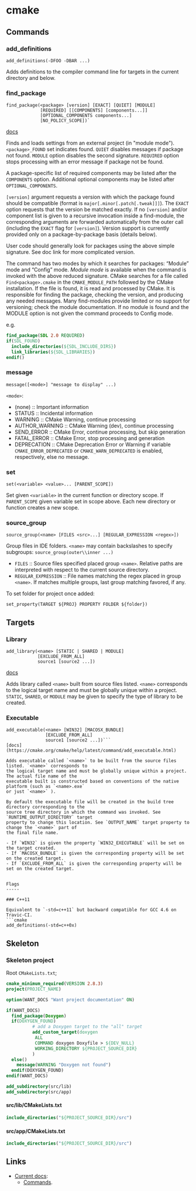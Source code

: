 cmake
=====

Commands
--------


### add_definitions

```
add_definitions(-DFOO -DBAR ...)
```

Adds definitions to the compiler command line for targets in the current directory and below.

### find_package

```raw
find_package(<package> [version] [EXACT] [QUIET] [MODULE]
             [REQUIRED] [[COMPONENTS] [components...]]
             [OPTIONAL_COMPONENTS components...]
             [NO_POLICY_SCOPE])`
```
[docs](https://cmake.org/cmake/help/latest/command/find_package.html)

Finds and loads settings from an external project (in "module mode"). `<package>_FOUND` set indicates found. `QUIET`
disables messages if package not found. `MODULE` option disables the second signature. `REQUIRED`
option stops processing with an error message if package not be found.

A package-specific list of required components may be listed after the `COMPONENTS` option.
Additional optional components may be listed after `OPTIONAL_COMPONENTS`.

`[version]` argument requests a version with which the package found should be compatible (format
is `major[.minor[.patch[.tweak]]]`). The `EXACT` option requests that the version be matched exactly.
If no `[version]` and/or component list is given to a recursive invocation inside a find-module, the
corresponding arguments are forwarded automatically from the outer call (including the `EXACT` flag
for `[version]`). Version support is currently provided only on a package-by-package basis (details
below).

User code should generally look for packages using the above simple signature. See doc link for
more complicated version. 

The command has two modes by which it searches for packages: “Module” mode and “Config” mode.
*Module mode* is available when the command is invoked with the above reduced signature. CMake
searches for a file called `Find<package>.cmake` in the `CMAKE_MODULE_PATH` followed by the CMake
installation. If the file is found, it is read and processed by CMake. It is responsible for
finding the package, checking the version, and producing any needed messages. Many find-modules
provide limited or no support for versioning; check the module documentation. If no module is found
and the MODULE option is not given the command proceeds to Config mode.

e.g.
```cmake
find_package(SDL 2.0 REQUIRED)
if(SDL_FOUND)
  include_directories(${SDL_INCLUDE_DIRS})
  link_libraries(${SDL_LIBRARIES})
endif()
```

### message

```
message([<mode>] "message to display" ...)
```
  
`<mode>`:

- (none)         :: Important information
- STATUS         :: Incidental information
- WARNING        :: CMake Warning, continue processing
- AUTHOR_WARNING :: CMake Warning (dev), continue processing
- SEND_ERROR     :: CMake Error, continue processing, but skip generation
- FATAL_ERROR    :: CMake Error, stop processing and generation
- DEPRECATION    :: CMake Deprecation Error or Warning if variable `CMAKE_ERROR_DEPRECATED` 
  or `CMAKE_WARN_DEPRECATED` is enabled, respectively, else no message.

### set

```
set(<variable> <value>... [PARENT_SCOPE])
```
  

Set given `<variable>` in the current function or directory scope. If `PARENT_SCOPE` given variable
set in scope above. Each new directory or function creates a new scope. 

### source_group

```
source_group(<name> [FILES <src>...] [REGULAR_EXPRESSION <regex>])
```

Group files in IDE folders. `<name>` may contain backslashes to specify subgroups:
`source_group(outer\\inner ...)`

- `FILES` :: Source files specified placed group `<name>`. Relative paths are interpreted with
  respect to the current source directory.  
- `REGULAR_EXPRESSION` :: File names matching the regex placed in group `<name>`. If matches
  multiple groups, last group matching favored, if any.

To set folder for project once added:
  
```
set_property(TARGET ${PROJ} PROPERTY FOLDER ${folder})
```
             
             
Targets
-------

### Library

```
add_library(<name> [STATIC | SHARED | MODULE]
            [EXCLUDE_FROM_ALL]
            source1 [source2 ...])
```
[docs](https://cmake.org/cmake/help/latest/command/add_library.html)

Adds library called `<name>` built from source files listed. `<name>` corresponds to the logical
target name and must be globally unique within a project. `STATIC`, `SHARED`, or `MODULE` may be
given to specify the type of library to be created.

### Executable

```
add_executable(<name> [WIN32] [MACOSX_BUNDLE]
               [EXCLUDE_FROM_ALL]
               source1 [source2 ...])```
[docs](https://cmake.org/cmake/help/latest/command/add_executable.html)

Adds executable called `<name>` to be built from the source files listed. `<name>` corresponds to
the logical target name and must be globally unique within a project. The actual file name of the
executable built is constructed based on conventions of the native platform (such as `<name>.exe`
or just `<name>` ).

By default the executable file will be created in the build tree directory corresponding to the
source tree directory in which the command was invoked. See `RUNTIME_OUTPUT_DIRECTORY` target
property to change this location. See `OUTPUT_NAME` target property to change the `<name>` part of
the final file name.

- If `WIN32` is given the property `WIN32_EXECUTABLE` will be set on the target created.
- If `MACOSX_BUNDLE` is given the corresponding property will be set on the created target.
- If `EXCLUDE_FROM_ALL` is given the corresponding property will be set on the created target.


Flags
-----

### C++11

Equivalent to `-std=c++11` but backward compatible for GCC 4.6 on Travic-CI.
```cmake
add_definitions(-std=c++0x) 
```


Skeleton
--------

### Skeleton project

Root `CMakeLists.txt`;

```cmake
cmake_minimum_required(VERSION 2.8.3)
project(PROJECT_NAME)

option(WANT_DOCS "Want project documentation" ON)

if(WANT_DOCS)
  find_package(Doxygen)
  if(DOXYGEN_FOUND)
          # add a Doxygen target to the "all" target
          add_custom_target(doxygen
           ALL
           COMMAND doxygen Doxyfile > ${DEV_NULL}
           WORKING_DIRECTORY ${PROJECT_SOURCE_DIR}
          )
  else()
    message(WARNING "Doxygen not found")
  endif(DOXYGEN_FOUND)
endif(WANT_DOCS)

add_subdirectory(src/lib)
add_subdirectory(src/app)
```

#### src/lib/CMakeLists.txt

```cmake
include_directories("${PROJECT_SOURCE_DIR}/src")
```

#### src/app/CMakeLists.txt

```cmake
include_directories("${PROJECT_SOURCE_DIR}/src")
```


Links
-----

- [Current docs](https://cmake.org/cmake/help/latest/):
    - [Commands](https://cmake.org/cmake/help/latest/manual/cmake-commands.7.html).

